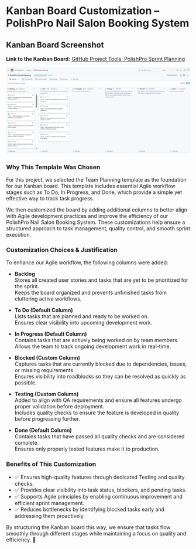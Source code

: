 # **Kanban Board Customization – PolishPro Nail Salon Booking System**  

## **Kanban Board Screenshot**  

**Link to the Kanban Board:**
[GitHub Project Tools: PolishPro Sprint Planning](https://github.com/users/demifarquhar01/projects/12)

![Kanban Board Screenshot](https://github.com/demifarquhar01/PolishPro/blob/3383ee8820556d91f2142b61f458551d0a989d9e/Team%20plan.png)

### Why This Template Was Chosen
For this project, we selected the Team Planning template as the foundation for our Kanban board. This template includes essential Agile workflow stages such as To Do, In Progress, and Done, which provide a simple yet effective way to track task progress.

We then customized the board by adding additional columns to better align with Agile development practices and improve the efficiency of our PolishPro Nail Salon Booking System. These customizations help ensure a structured approach to task management, quality control, and smooth sprint execution.

### Customization Choices & Justification
To enhance our Agile workflow, the following columns were added:

- **Backlog**  
  Stores all created user stories and tasks that are yet to be prioritized for the sprint.  
  Keeps the board organized and prevents unfinished tasks from cluttering active workflows.

- **To Do (Default Column)**  
  Lists tasks that are planned and ready to be worked on.  
  Ensures clear visibility into upcoming development work.

- **In Progress (Default Column)**  
  Contains tasks that are actively being worked on by team members.  
  Allows the team to track ongoing development work in real-time.

- **Blocked (Custom Column)**  
  Captures tasks that are currently blocked due to dependencies, issues, or missing requirements.  
  Ensures visibility into roadblocks so they can be resolved as quickly as possible.

- **Testing (Custom Column)**  
  Added to align with QA requirements and ensure all features undergo proper validation before deployment.  
  Includes quality checks to ensure the feature is developed in quality before progressing further.

- **Done (Default Column)**  
  Contains tasks that have passed all quality checks and are considered complete.  
  Ensures only properly tested features make it to production.

### Benefits of This Customization
- ✅ Ensures high-quality features through dedicated Testing and quality checks.  
- ✅ Provides clear visibility into task status, blockers, and pending tasks.  
- ✅ Supports Agile principles by enabling continuous improvement and efficient sprint management.  
- ✅ Reduces bottlenecks by identifying blocked tasks early and addressing them proactively.

By structuring the Kanban board this way, we ensure that tasks flow smoothly through different stages while maintaining a focus on quality and efficiency. 🚀

